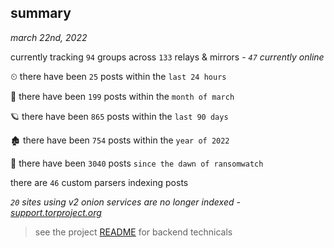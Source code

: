 
## summary
_march 22nd, 2022_

currently tracking `94` groups across `133` relays & mirrors - _`47` currently online_

⏲ there have been `25` posts within the `last 24 hours`

🦈 there have been `199` posts within the `month of march`

🪐 there have been `865` posts within the `last 90 days`

🏚 there have been `754` posts within the `year of 2022`

🦕 there have been `3040` posts `since the dawn of ransomwatch`

there are `46` custom parsers indexing posts

_`20` sites using v2 onion services are no longer indexed - [support.torproject.org](https://support.torproject.org/onionservices/v2-deprecation/)_

> see the project [README](https://github.com/thetanz/ransomwatch#ransomwatch--) for backend technicals
